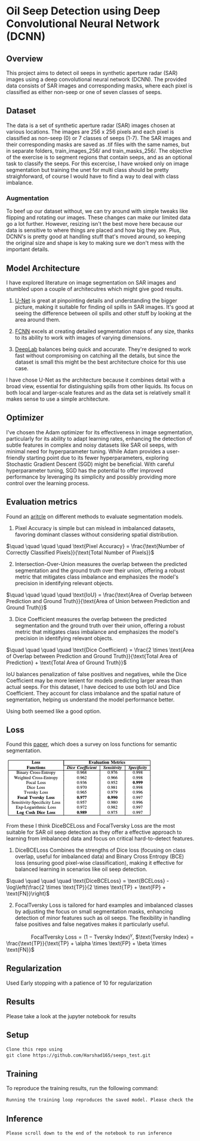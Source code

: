 # Oil Seep Detection using Deep Convolutional Neural Network (DCNN)

## Overview
This project aims to detect oil seeps in synthetic aperture radar (SAR) images using a deep convolutional neural network (DCNN). The provided data consists of SAR images and corresponding masks, where each pixel is classified as either non-seep or one of seven classes of seeps.

## Dataset

The data is a set of synthetic aperture radar (SAR) images chosen at various locations. The images
are 256 x 256 pixels and each pixel is classified as non-seep (0) or 7 classes of seeps (1-7). The SAR
images and their corresponding masks are saved as .tif files with the same names, but in separate
folders, train_images_256/ and train_masks_256/. The objective of the exercise is to segment
regions that contain seeps, and as an optional task to classify the seeps.
For this excercise, I have wroked only on image segmentation but training the unet for multi class should be pretty straighforward, of course I would have to find a way to deal with class imbalance.

### Augmentation
To beef up our dataset without, we can try around with simple tweaks like flipping and rotating our images. These changes can make our limited data go a lot further. However, resizing isn't the best move here because our data is sensitive to where things are placed and how big they are. Plus, DCNN's is pretty good at handling stuff that's moved around, so keeping the original size and shape is key to making sure we don't mess with the important details.

## Model Architecture
I have explored literature on image segmentation on SAR images and stumbled upon a couple of architecutres which might give good results.

1. [U-Net](https://arxiv.org/abs/1505.04597) is great at pinpointing details and understanding the bigger picture, making it suitable for finding oil spills in SAR images. It's good at seeing the difference between oil spills and other stuff by looking at the area around them.

2. [FCNN](https://arxiv.org/abs/1903.11816) excels at creating detailed segmentation maps of any size, thanks to its ability to work with images of varying dimensions.

3. [DeepLab](https://arxiv.org/abs/1606.00915) balances being quick and accurate. They're designed to work fast without compromising on catching all the details, but since the dataset is small this might be the best architecture choice for this use case.

I have chose U-Net as the architecture because it combines detail with a broad view, essential for distinguishing spills from other liquids. Its focus on both local and larger-scale features and as the data set is relatively small it makes sense to use a simple architecture.

## Optimizer
I've chosen the Adam optimizer for its effectiveness in image segmentation, particularly for its ability to adapt learning rates, enhancing the detection of subtle features in complex and noisy datasets like SAR oil seeps, with minimal need for hyperparameter tuning. While Adam provides a user-friendly starting point due to its fewer hyperparameters, exploring Stochastic Gradient Descent (SGD) might be beneficial. With careful hyperparameter tuning, SGD has the potential to offer improved performance by leveraging its simplicity and possibly providing more control over the learning process.



## Evaluation metrics
Found an [aritcle](https://towardsdatascience.com/metrics-to-evaluate-your-semantic-segmentation-model-6bcb99639aa2) on different methods to evaluate segmentation models.

1. Pixel Accuracy is simple but can mislead in imbalanced datasets, favoring dominant classes without considering spatial distribution. 

$\quad \quad \quad \quad \text{Pixel Accuracy} = \frac{\text{Number of Correctly Classified Pixels}}{\text{Total Number of Pixels}}$

2. Intersection-Over-Union measures the overlap between the predicted segmentation and the ground truth over their union, offering a robust metric that mitigates class imbalance and emphasizes the model's precision in identifying relevant objects.

$\quad \quad \quad \quad \text{IoU} = \frac{\text{Area of Overlap between Prediction and Ground Truth}}{\text{Area of Union between Prediction and Ground Truth}}$

3. Dice Coefficient measures the overlap between the predicted segmentation and the ground truth over their union, offering a robust metric that mitigates class imbalance and emphasizes the model's precision in identifying relevant objects.

$\quad \quad \quad \quad \text{Dice Coefficient} = \frac{2 \times \text{Area of Overlap between Prediction and Ground Truth}}{\text{Total Area of Prediction} + \text{Total Area of Ground Truth}}$


IoU balances penalization of false positives and negatives, while the Dice Coefficient may be more lenient for models predicting larger areas than actual seeps. For this dataset, I have deciced to use both IoU and Dice Coefficient. They account for class imbalance and the spatial nature of segmentation, helping us understand the model performance better. 

Using both seemed like a good option.


## Loss
Found this [paper](https://arxiv.org/pdf/2006.14822.pdf), which does a survey on loss functions for semantic segmentation.

![loss](https://github.com/Harshad165/seeps_test/blob/main/images/Loss_Fn.png)

From these I think DiceBCELoss and FocalTversky Loss are the most suitable for SAR oil seep detection as they offer a effective approach to learning from imbalanced data and focus on critical hard-to-detect features.

1. DiceBCELoss Combines the strengths of Dice loss (focusing on class overlap, useful for imbalanced data) and Binary Cross Entropy (BCE) loss (ensuring good pixel-wise classification), making it effective for balanced learning in scenarios like oil seep detection.

$\quad \quad \quad \quad \text{DiceBCELoss} = \text{BCELoss} - \log\left(\frac{2 \times \text{TP}}{2 \times \text{TP} + \text{FP} + \text{FN}}\right)$


2. FocalTversky Loss is tailored for hard examples and imbalanced classes by adjusting the focus on small segmentation masks, enhancing detection of minor features such as oil seeps. The flexibility in handling false positives and false negatives makes it particularly useful.

$\quad \quad \quad \quad \text{FocalTversky Loss} = (1 - \text{Tversky Index})^\gamma$, $\text{Tversky Index} = \frac{\text{TP}}{\text{TP} + \alpha \times \text{FP} + \beta \times \text{FN}}$

## Regularization

Used Early stopping with a patience of 10 for regularization

## Results

Please take a look at the jupyter notebook for results

## Setup
```
Clone this repo using 
git clone https://github.com/Harshad165/seeps_test.git
```

## Training
To reproduce the training results, run the following command:
```bash
Running the training loop reproduces the saved model. Please check the jupyter notebook for more information
```

## Inference 
```
Please scroll down to the end of the notebook to run inference
```
